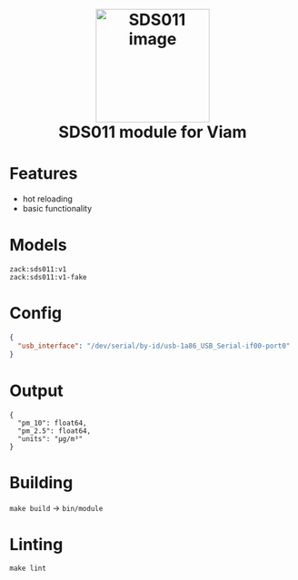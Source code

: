
<h1 >
<h1 align="center">
  <br>
  <a href="https://github.com/zaporter-work/viam-sds011"><img src="https://raw.githubusercontent.com/zaporter-work/viam-sds011/main/etc/sds011.jpg" alt="SDS011 image" width="200"></a>
  <br>
  SDS011 module for Viam
  <br>
</h1>

# Features
- hot reloading
- basic functionality

# Models
```
zack:sds011:v1
zack:sds011:v1-fake
```
# Config
```json
{
  "usb_interface": "/dev/serial/by-id/usb-1a86_USB_Serial-if00-port0"
}
```
# Output
```json5
{
  "pm_10": float64, 
  "pm_2.5": float64,
  "units": "μg/m³"
}
```

# Building
`make build` -> `bin/module`

# Linting
`make lint`
